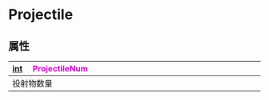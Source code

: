 # Projectile

## 属性

|<div style="width:700px">[int](/Api/DataType/Number.md) &emsp;<font color="dd00dd">ProjectileNum</font></div>|
|:---|
|投射物数量|

